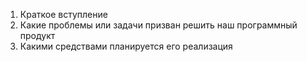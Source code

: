 1. Краткое вступление
2. Какие проблемы или задачи призван решить наш программный продукт
3. Какими средствами планируется его реализация